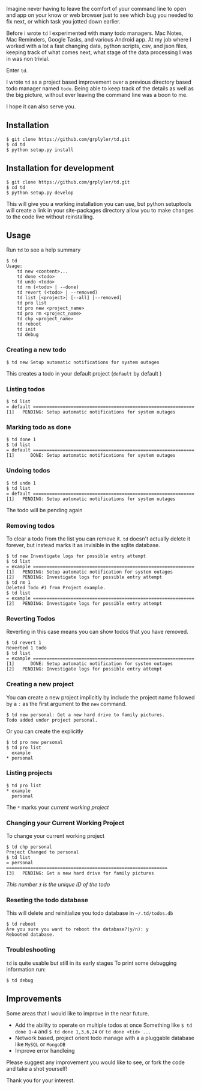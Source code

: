Imagine never having to leave the comfort of your command line
to open and app on your know or web browser just to see which bug you
needed to fix next, or which task you jotted down earlier.



Before i wrote `td` I experimented with many todo managers. Mac Notes,
Mac Reminders, Google Tasks, and various Android app.
At my job where I worked with a lot a fast changing data, python scripts,
csv, and json files, keeping track of what comes next, what stage of the
data processing I was in was non trivial.

Enter `td`.

I wrote `td` as a project based improvement over a previous directory
based todo manager named `todo`. Being able to keep track of the details as well as the big picture, without ever leaving the command line was a boon
to me. 

I hope it can also serve you.

## Installation

```
$ git clone https://github.com/grplyler/td.git
$ cd td
$ python setup.py install
```

## Installation for development

```
$ git clone https://github.com/grplyler/td.git
$ cd td
$ python setup.py develop
```

This will give you a working installation you can use,
but python setuptools will create a link in your site-packages
directory allow you to make changes to the code live without reinstalling.

## Usage

Run `td` to see a help summary

```
$ td
Usage:
    td new <content>...
    td done <todo>
    td undo <todo>
    td rm (<todo> | --done)
    td revert (<todo> | --removed)
    td list [<project>] [--all] [--removed]
    td pro list
    td pro new <project_name>
    td pro rm <project_name>
    td chp <project_name>
    td reboot
    td init
    td debug
```

### Creating a new todo

```
$ td new Setup automatic notifications for system outages
```

This creates a todo in your default project (`default` by default )

### Listing todos

```
$ td list
= default ============================================================
[1]   PENDING: Setup automatic notifications for system outages
```

### Marking todo as done

```
$ td done 1
$ td list
= default ============================================================
[1]      DONE: Setup automatic notifications for system outages
```

### Undoing todos

```
$ td undo 1
$ td list
= default ============================================================
[1]   PENDING: Setup automatic notifications for system outages
```

The todo will be pending again

### Removing todos

To clear a todo from the list you can remove it.
`td` doesn't actually delete it forever, but instead
marks it as invisible in the sqlite database.

```
$ td new Investigate logs for possible entry attempt
$ td list
= example ============================================================
[1]   PENDING: Setup automatic notification for system outages
[2]   PENDING: Investigate logs for possible entry attempt
$ td rm 1
Deleted Todo #1 from Project example.
$ td list
= example ============================================================
[2]   PENDING: Investigate logs for possible entry attempt
```

### Reverting Todos

Reverting in this case 
means you can show todos that you have removed.

```
$ td revert 1
Reverted 1 todo
$ td list
= example ============================================================
[1]      DONE: Setup automatic notification for system outages
[2]   PENDING: Investigate logs for possible entry attempt
```

### Creating a new project

You can create a new project implicitly by include the
project name followed by a `:`
as the first argument to the `new` command.

```
$ td new personal: Get a new hard drive to family pictures.
Todo added under project personal.
```

Or you can create the explicitly

```
$ td pro new personal
$ td pro list
  example
* personal
```

### Listing projects

```
$ td pro list
* example
  personal
```
The `*` marks your _current working project_

### Changing your Current Working Project

To change your current working project

```
$ td chp personal
Project Changed to personal
$ td list
= personal ============================================================
[3]   PENDING: Get a new hard drive for family pictures
```

_This number `3` is the unique ID of the todo_

### Reseting the todo database

This will delete and reinitialize you todo database in `~/.td/todos.db`

```
$ td reboot
Are you sure you want to reboot the database?(y/n): y
Rebooted database.
```

### Troubleshooting

`td` is quite usable but still in its early stages
To print some debugging information run:

```
$ td debug
```

## Improvements

Some areas that I would like to improve in the near future.

* Add the ability to operate on multiple todos at once Something like `$ td done 1-4` and `$ td done 1,3,6,24`
or `td done <tid> ...`
* Network based, project orient todo manage with a a pluggable database like `MySQL` or `MongoDB`
* Improve error handleing

Please suggest any improvement you would like to see,
or fork the code and take a shot yourself!

Thank you for your interest.





